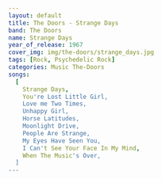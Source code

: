 ```yaml
---
layout: default
title: The Doors - Strange Days
band: The Doors
name: Strange Days
year_of_release: 1967
cover_img: img/the-doors/strange_days.jpg
tags: [Rock, Psychedelic Rock]
categories: Music The-Doors
songs:
  [
    Strange Days,
    You're Lost Little Girl,
    Love me Two Times,
    Unhappy Girl,
    Horse Latitudes,
    Moonlight Drive,
    People Are Strange,
    My Eyes Have Seen You,
    I Can't See Your Face In My Mind,
    When The Music's Over,
  ]
---
```

